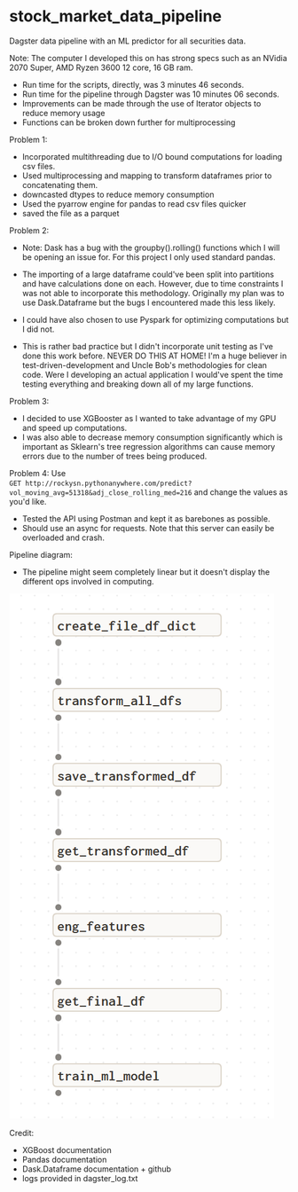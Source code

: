 # stock_market_data_pipeline
Dagster data pipeline with an ML predictor for all securities data.

Note: The computer I developed this on has strong specs such as an NVidia 2070 Super, AMD Ryzen 3600 12 core, 16 GB ram. 
- Run time for the scripts, directly, was 3 minutes 46 seconds.
- Run time for the pipeline through Dagster was 10 minutes 06 seconds.
- Improvements can be made through the use of Iterator objects to reduce memory usage
- Functions can be broken down further for multiprocessing


Problem 1: 
- Incorporated multithreading due to I/O bound computations for loading csv files.
- Used multiprocessing and mapping to transform dataframes prior to concatenating them.
- downcasted dtypes to reduce memory consumption
- Used the pyarrow engine for pandas to read csv files quicker
- saved the file as a parquet

Problem 2:
- Note: Dask has a bug with the groupby().rolling() functions which I will be opening an issue for. For this project I only used standard pandas.
- The importing of a large dataframe could've been split into partitions and have calculations done on each. However, due to time constraints I was not able to incorporate this methodology. Originally my plan was to use Dask.Dataframe but the bugs I encountered made this less likely. 
- I could have also chosen to use Pyspark for optimizing computations but I did not.

- This is rather bad practice but I didn't incorporate unit testing as I've done this work before. NEVER DO THIS AT HOME! I'm a huge believer in test-driven-development and Uncle Bob's methodologies for clean code. Were I developing an actual application I would've spent the time testing everything and breaking down all of my large functions.

Problem 3:
- I decided to use XGBooster as I wanted to take advantage of my GPU and speed up computations.
- I was also able to decrease memory consumption significantly which is important as Sklearn's tree regression algorithms can cause memory errors due to the number of trees being produced.

Problem 4: Use  
`GET http://rockysn.pythonanywhere.com/predict?vol_moving_avg=51318&adj_close_rolling_med=216`
and change the values as you'd like.

- Tested the API using Postman and kept it as barebones as possible.
- Should use an async for requests. Note that this server can easily be overloaded and crash.


Pipeline diagram:
- The pipeline might seem completely linear but it doesn't display the different ops involved in computing.

![Pipeline](pipeline.PNG)

Credit: 
- XGBoost documentation
- Pandas documentation
- Dask.Dataframe documentation + github
- logs provided in dagster_log.txt



